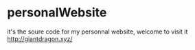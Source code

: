 # personalWebsite
it's the soure code for my personnal website, welcome to visit it http://giantdragon.xyz/

